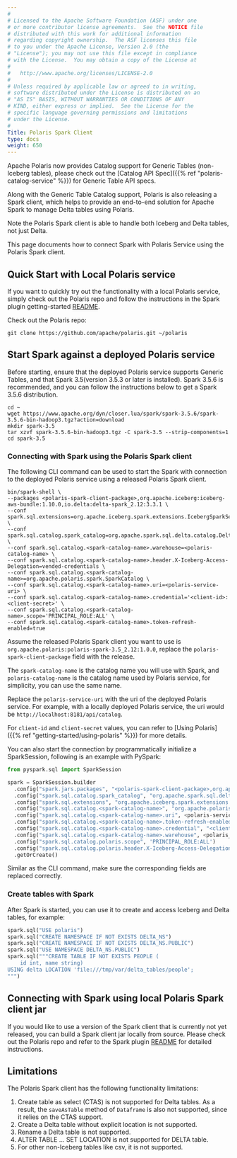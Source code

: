 ```yaml
---
#
# Licensed to the Apache Software Foundation (ASF) under one
# or more contributor license agreements.  See the NOTICE file
# distributed with this work for additional information
# regarding copyright ownership.  The ASF licenses this file
# to you under the Apache License, Version 2.0 (the
# "License"); you may not use this file except in compliance
# with the License.  You may obtain a copy of the License at
#
#   http://www.apache.org/licenses/LICENSE-2.0
#
# Unless required by applicable law or agreed to in writing,
# software distributed under the License is distributed on an
# "AS IS" BASIS, WITHOUT WARRANTIES OR CONDITIONS OF ANY
# KIND, either express or implied.  See the License for the
# specific language governing permissions and limitations
# under the License.
#
Title: Polaris Spark Client
type: docs
weight: 650
---
```


Apache Polaris now provides Catalog support for Generic Tables (non-Iceberg tables), please check out
the [Catalog API Spec]({{% ref "polaris-catalog-service" %}}) for Generic Table API specs.

Along with the Generic Table Catalog support, Polaris is also releasing a Spark client, which helps to
provide an end-to-end solution for Apache Spark to manage Delta tables using Polaris.

Note the Polaris Spark client is able to handle both Iceberg and Delta tables, not just Delta.

This page documents how to connect Spark with Polaris Service using the Polaris Spark client.

## Quick Start with Local Polaris service
If you want to quickly try out the functionality with a local Polaris service, simply check out the Polaris repo
and follow the instructions in the Spark plugin getting-started
[README](https://github.com/apache/polaris/blob/main/plugins/spark/v3.5/getting-started/README.md).

Check out the Polaris repo:
```shell
git clone https://github.com/apache/polaris.git ~/polaris
```

## Start Spark against a deployed Polaris service
Before starting, ensure that the deployed Polaris service supports Generic Tables, and that Spark 3.5(version 3.5.3 or later is installed).
Spark 3.5.6 is recommended, and you can follow the instructions below to get a Spark 3.5.6 distribution.
```shell
cd ~
wget https://www.apache.org/dyn/closer.lua/spark/spark-3.5.6/spark-3.5.6-bin-hadoop3.tgz?action=download
mkdir spark-3.5
tar xzvf spark-3.5.6-bin-hadoop3.tgz -C spark-3.5 --strip-components=1
cd spark-3.5
```

### Connecting with Spark using the Polaris Spark client
The following CLI command can be used to start the Spark with connection to the deployed Polaris service using
a released Polaris Spark client.

```shell
bin/spark-shell \
--packages <polaris-spark-client-package>,org.apache.iceberg:iceberg-aws-bundle:1.10.0,io.delta:delta-spark_2.12:3.3.1 \
--conf spark.sql.extensions=org.apache.iceberg.spark.extensions.IcebergSparkSessionExtensions,io.delta.sql.DeltaSparkSessionExtension \
--conf spark.sql.catalog.spark_catalog=org.apache.spark.sql.delta.catalog.DeltaCatalog \
--conf spark.sql.catalog.<spark-catalog-name>.warehouse=<polaris-catalog-name> \
--conf spark.sql.catalog.<spark-catalog-name>.header.X-Iceberg-Access-Delegation=vended-credentials \
--conf spark.sql.catalog.<spark-catalog-name>=org.apache.polaris.spark.SparkCatalog \
--conf spark.sql.catalog.<spark-catalog-name>.uri=<polaris-service-uri> \
--conf spark.sql.catalog.<spark-catalog-name>.credential='<client-id>:<client-secret>' \
--conf spark.sql.catalog.<spark-catalog-name>.scope='PRINCIPAL_ROLE:ALL' \
--conf spark.sql.catalog.<spark-catalog-name>.token-refresh-enabled=true
```
Assume the released Polaris Spark client you want to use is `org.apache.polaris:polaris-spark-3.5_2.12:1.0.0`,
replace the `polaris-spark-client-package` field with the release.

The `spark-catalog-name` is the catalog name you will use with Spark, and `polaris-catalog-name` is the catalog name used
by Polaris service, for simplicity, you can use the same name.

Replace the `polaris-service-uri` with the uri of the deployed Polaris service. For example, with a locally deployed
Polaris service, the uri would be `http://localhost:8181/api/catalog`.

For `client-id` and `client-secret` values, you can refer to [Using Polaris]({{% ref "getting-started/using-polaris" %}})
for more details.

You can also start the connection by programmatically initialize a SparkSession, following is an example with PySpark:
```python
from pyspark.sql import SparkSession

spark = SparkSession.builder
  .config("spark.jars.packages", "<polaris-spark-client-package>,org.apache.iceberg:iceberg-aws-bundle:1.10.0,io.delta:delta-spark_2.12:3.3.1")
  .config("spark.sql.catalog.spark_catalog", "org.apache.spark.sql.delta.catalog.DeltaCatalog")
  .config("spark.sql.extensions", "org.apache.iceberg.spark.extensions.IcebergSparkSessionExtensions,io.delta.sql.DeltaSparkSessionExtension")
  .config("spark.sql.catalog.<spark-catalog-name>", "org.apache.polaris.spark.SparkCatalog")
  .config("spark.sql.catalog.<spark-catalog-name>.uri", <polaris-service-uri>)
  .config("spark.sql.catalog.<spark-catalog-name>.token-refresh-enabled", "true")
  .config("spark.sql.catalog.<spark-catalog-name>.credential", "<client-id>:<client_secret>")
  .config("spark.sql.catalog.<spark-catalog-name>.warehouse", <polaris_catalog_name>)
  .config("spark.sql.catalog.polaris.scope", 'PRINCIPAL_ROLE:ALL')
  .config("spark.sql.catalog.polaris.header.X-Iceberg-Access-Delegation", 'vended-credentials')
  .getOrCreate()
```
Similar as the CLI command, make sure the corresponding fields are replaced correctly.

### Create tables with Spark
After Spark is started, you can use it to create and access Iceberg and Delta tables, for example:
```python
spark.sql("USE polaris")
spark.sql("CREATE NAMESPACE IF NOT EXISTS DELTA_NS")
spark.sql("CREATE NAMESPACE IF NOT EXISTS DELTA_NS.PUBLIC")
spark.sql("USE NAMESPACE DELTA_NS.PUBLIC")
spark.sql("""CREATE TABLE IF NOT EXISTS PEOPLE (
    id int, name string)
USING delta LOCATION 'file:///tmp/var/delta_tables/people';
""")
```

## Connecting with Spark using local Polaris Spark client jar
If you would like to use a version of the Spark client that is currently not yet released, you can
build a Spark client jar locally from source. Please check out the Polaris repo and refer to the Spark plugin
[README](https://github.com/apache/polaris/blob/main/plugins/spark/README.md) for detailed instructions.

## Limitations
The Polaris Spark client has the following functionality limitations:
1) Create table as select (CTAS) is not supported for Delta tables. As a result, the `saveAsTable` method of `Dataframe`
   is also not supported, since it relies on the CTAS support.
2) Create a Delta table without explicit location is not supported.
3) Rename a Delta table is not supported.
4) ALTER TABLE ... SET LOCATION is not supported for DELTA table.
5) For other non-Iceberg tables like csv, it is not supported.
